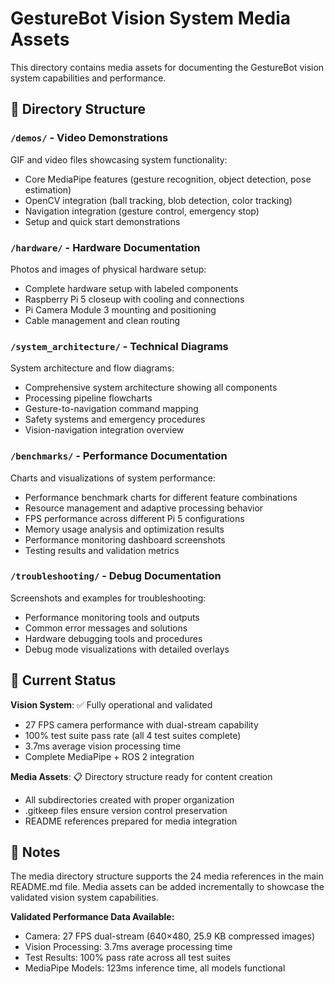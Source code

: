 # GestureBot Vision System Media Assets

This directory contains media assets for documenting the GestureBot vision system capabilities and performance.

## 📁 Directory Structure

### `/demos/` - Video Demonstrations
GIF and video files showcasing system functionality:
- Core MediaPipe features (gesture recognition, object detection, pose estimation)
- OpenCV integration (ball tracking, blob detection, color tracking)
- Navigation integration (gesture control, emergency stop)
- Setup and quick start demonstrations

### `/hardware/` - Hardware Documentation
Photos and images of physical hardware setup:
- Complete hardware setup with labeled components
- Raspberry Pi 5 closeup with cooling and connections
- Pi Camera Module 3 mounting and positioning
- Cable management and clean routing

### `/system_architecture/` - Technical Diagrams
System architecture and flow diagrams:
- Comprehensive system architecture showing all components
- Processing pipeline flowcharts
- Gesture-to-navigation command mapping
- Safety systems and emergency procedures
- Vision-navigation integration overview

### `/benchmarks/` - Performance Documentation
Charts and visualizations of system performance:
- Performance benchmark charts for different feature combinations
- Resource management and adaptive processing behavior
- FPS performance across different Pi 5 configurations
- Memory usage analysis and optimization results
- Performance monitoring dashboard screenshots
- Testing results and validation metrics

### `/troubleshooting/` - Debug Documentation
Screenshots and examples for troubleshooting:
- Performance monitoring tools and outputs
- Common error messages and solutions
- Hardware debugging tools and procedures
- Debug mode visualizations with detailed overlays

## 🎯 Current Status

**Vision System**: ✅ Fully operational and validated
- 27 FPS camera performance with dual-stream capability
- 100% test suite pass rate (all 4 test suites complete)
- 3.7ms average vision processing time
- Complete MediaPipe + ROS 2 integration

**Media Assets**: 📋 Directory structure ready for content creation
- All subdirectories created with proper organization
- .gitkeep files ensure version control preservation
- README references prepared for media integration

## 📝 Notes

The media directory structure supports the 24 media references in the main README.md file. Media assets can be added incrementally to showcase the validated vision system capabilities.

**Validated Performance Data Available:**
- Camera: 27 FPS dual-stream (640×480, 25.9 KB compressed images)
- Vision Processing: 3.7ms average processing time
- Test Results: 100% pass rate across all test suites
- MediaPipe Models: 123ms inference time, all models functional
